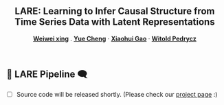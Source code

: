 <h2 align="center">LARE: Learning to Infer Causal Structure from Time Series Data with Latent Representations</h2>
<p align="center">
  <a href="https://faculty.bjtu.edu.cn/rjxy/7930.html"><strong>Weiwei xing</strong></a>
  .
  <a href="https://cyue0316.github.io/Cyue/"><strong>Yue Cheng</strong></a>
  ·  
  <a href="https://scholar.google.com.hk/citations?hl=zh-CN&user=nBlNxhEAAAAJ"><strong>Xiaohui Gao</strong></a>
  ·
  <a href="https://scholar.google.com.hk/citations?user=0nrcfZwAAAAJ&hl"><strong>Witold Pedrycz</strong></a>
  <br>
  
</p>

<br>

## 💬 LARE Pipeline 🗨️

- [ ] Source code will be released shortly. (Please check our [project page](https://github.com/Cyue0316/LARE/) :)
<br>
